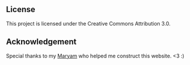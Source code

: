 ## License
This project is licensed under the Creative Commons Attribution 3.0.


## Acknowledgement
Special thanks to my [Maryam](https://github.com/maryam-marzban) who helped me construct this website. <3 :)
